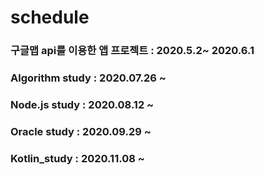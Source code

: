 # schedule

### 구글맵 api를 이용한 앱 프로젝트 : 2020.5.2~ 2020.6.1
### Algorithm study : 2020.07.26 ~ 
### Node.js study : 2020.08.12 ~ 
### Oracle study : 2020.09.29 ~ 
### Kotlin_study : 2020.11.08 ~
